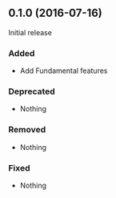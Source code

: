 ## 0.1.0 (2016-07-16)

Initial release

### Added

- Add Fundamental features

### Deprecated

- Nothing

### Removed

- Nothing

### Fixed

- Nothing
